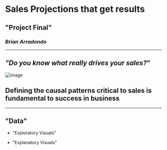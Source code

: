 # Sales Projections that get results
## "**Project Final**"
###  *Brian Arradondo*
---
## *"Do you know what really drives your sales?*" ##
![image](https://user-images.githubusercontent.com/126424848/230826094-baafa746-9e79-413d-a2a6-5b7735095116.png)

 ## Defining the causal patterns critical to sales is fundamental to success in business ##
---
 ## "Data"

- "Exploratory Visuals"

- "Explanatory Visuals"
